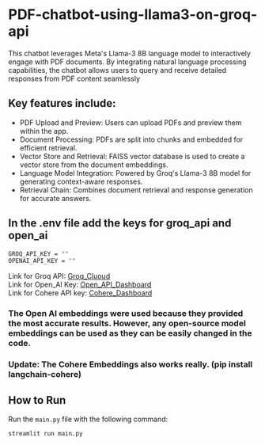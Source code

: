 # PDF-chatbot-using-llama3-on-groq-api
 This chatbot leverages Meta's Llama-3 8B language model to interactively engage with PDF documents. By integrating  natural language processing capabilities, the chatbot allows users to query and receive detailed responses from PDF  content seamlessly
## Key features include:
- PDF Upload and Preview: Users can upload PDFs and preview them within the app. 
- Document Processing: PDFs are split into chunks and embedded for efficient retrieval.
- Vector Store and Retrieval: FAISS vector database is used to create a vector store from the document embeddings.
- Language Model Integration: Powered by Groq's Llama-3 8B model for generating context-aware responses.
- Retrieval Chain: Combines document retrieval and response generation for accurate answers.


## In the .env file add the keys for groq_api and open_ai

```sh
GROQ_API_KEY = "" 
OPENAI_API_KEY = ""
```

Link for Groq API: [Groq_Cluoud](https://console.groq.com/keys)  
Link for Open_AI Key: [Open_API_Dashboard](https://platform.openai.com/api-keys)  
Link for Cohere API key: [Cohere_Dashboard](https://dashboard.cohere.com/)


### The Open AI embeddings were used because they provided the most accurate results. However, any open-source model embeddings can be used as they can be easily changed in the code.
### Update: The Cohere Embeddings also works really. (pip install langchain-cohere)

## How to Run

Run the `main.py` file with the following command:

```sh
streamlit run main.py
